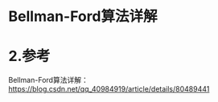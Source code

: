 # Bellman-Ford算法详解


# 2.参考

Bellman-Ford算法详解：https://blog.csdn.net/qq_40984919/article/details/80489441